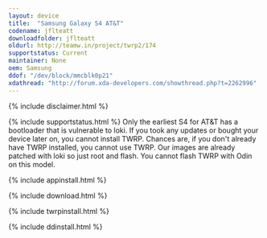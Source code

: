 ```yaml
---
layout: device
title:  "Samsung Galaxy S4 AT&T"
codename: jflteatt
downloadfolder: jflteatt
oldurl: http://teamw.in/project/twrp2/174
supportstatus: Current
maintainer: None
oem: Samsung
ddof: "/dev/block/mmcblk0p21"
xdathread: "http://forum.xda-developers.com/showthread.php?t=2262996"
---
```


{% include disclaimer.html %}

{% include supportstatus.html %}
Only the earliest S4 for AT&T has a bootloader that is vulnerable to loki. If you took any updates or bought your device later on, you cannot install TWRP. Chances are, if you don't already have TWRP installed, you cannot use TWRP.
Our images are already patched with loki so just root and flash. You cannot flash TWRP with Odin on this model.

{% include appinstall.html %}

{% include download.html %}

{% include twrpinstall.html %}

{% include ddinstall.html %}
